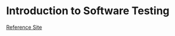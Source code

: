 # Introduction to Software Testing

[Reference Site](https://www.fuzzingbook.org/html/Intro_Testing.html)


